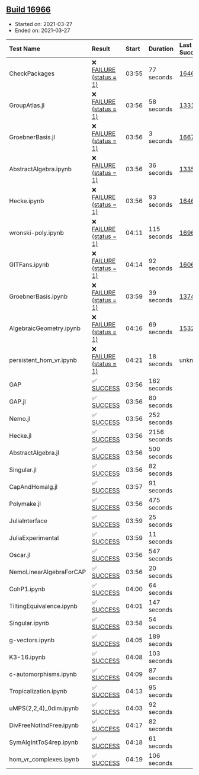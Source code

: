 ## [Build 16966](https://oscarci.mathematik.uni-kl.de/job/oscar/16966/)

* Started on: 2021-03-27
* Ended on: 2021-03-27

| Test Name    | Result | Start | Duration | Last Success | First Failure |
|:-------------|:-------|:------|:---------|:-------------|:--------------|
| CheckPackages | ❌ [FAILURE (status = 1)](https://oscarci.mathematik.uni-kl.de/job/oscar/16966/artifact/logs/build-16966/CheckPackages.log) | 03:55 | 77 seconds | [16463](https://oscarci.mathematik.uni-kl.de/job/oscar/16463/) | [16464](https://oscarci.mathematik.uni-kl.de/job/oscar/16464/) |
| GroupAtlas.jl | ❌ [FAILURE (status = 1)](https://oscarci.mathematik.uni-kl.de/job/oscar/16966/artifact/logs/build-16966/GroupAtlas.jl.log) | 03:56 | 58 seconds | [13311](https://oscarci.mathematik.uni-kl.de/job/oscar/13311/) | [13312](https://oscarci.mathematik.uni-kl.de/job/oscar/13312/) |
| GroebnerBasis.jl | ❌ [FAILURE (status = 1)](https://oscarci.mathematik.uni-kl.de/job/oscar/16966/artifact/logs/build-16966/GroebnerBasis.jl.log) | 03:56 | 3 seconds | [16676](https://oscarci.mathematik.uni-kl.de/job/oscar/16676/) | [16677](https://oscarci.mathematik.uni-kl.de/job/oscar/16677/) |
| AbstractAlgebra.ipynb | ❌ [FAILURE (status = 1)](https://oscarci.mathematik.uni-kl.de/job/oscar/16966/artifact/logs/build-16966/AbstractAlgebra.ipynb.log) | 03:56 | 36 seconds | [13355](https://oscarci.mathematik.uni-kl.de/job/oscar/13355/) | [13356](https://oscarci.mathematik.uni-kl.de/job/oscar/13356/) |
| Hecke.ipynb | ❌ [FAILURE (status = 1)](https://oscarci.mathematik.uni-kl.de/job/oscar/16966/artifact/logs/build-16966/Hecke.ipynb.log) | 03:56 | 93 seconds | [16463](https://oscarci.mathematik.uni-kl.de/job/oscar/16463/) | [16464](https://oscarci.mathematik.uni-kl.de/job/oscar/16464/) |
| wronski-poly.ipynb | ❌ [FAILURE (status = 1)](https://oscarci.mathematik.uni-kl.de/job/oscar/16966/artifact/logs/build-16966/wronski-poly.ipynb.log) | 04:11 | 115 seconds | [16963](https://oscarci.mathematik.uni-kl.de/job/oscar/16963/) | [16964](https://oscarci.mathematik.uni-kl.de/job/oscar/16964/) |
| GITFans.ipynb | ❌ [FAILURE (status = 1)](https://oscarci.mathematik.uni-kl.de/job/oscar/16966/artifact/logs/build-16966/GITFans.ipynb.log) | 04:14 | 92 seconds | [16068](https://oscarci.mathematik.uni-kl.de/job/oscar/16068/) | [16069](https://oscarci.mathematik.uni-kl.de/job/oscar/16069/) |
| GroebnerBasis.ipynb | ❌ [FAILURE (status = 1)](https://oscarci.mathematik.uni-kl.de/job/oscar/16966/artifact/logs/build-16966/GroebnerBasis.ipynb.log) | 03:59 | 39 seconds | [13748](https://oscarci.mathematik.uni-kl.de/job/oscar/13748/) | [13749](https://oscarci.mathematik.uni-kl.de/job/oscar/13749/) |
| AlgebraicGeometry.ipynb | ❌ [FAILURE (status = 1)](https://oscarci.mathematik.uni-kl.de/job/oscar/16966/artifact/logs/build-16966/AlgebraicGeometry.ipynb.log) | 04:16 | 69 seconds | [15322](https://oscarci.mathematik.uni-kl.de/job/oscar/15322/) | [15323](https://oscarci.mathematik.uni-kl.de/job/oscar/15323/) |
| persistent_hom_vr.ipynb | ❌ [FAILURE (status = 1)](https://oscarci.mathematik.uni-kl.de/job/oscar/16966/artifact/logs/build-16966/persistent_hom_vr.ipynb.log) | 04:21 | 18 seconds | unknown | unknown |
| GAP | ✅ [SUCCESS](https://oscarci.mathematik.uni-kl.de/job/oscar/16966/artifact/logs/build-16966/GAP.log) | 03:56 | 162 seconds |  |  |
| GAP.jl | ✅ [SUCCESS](https://oscarci.mathematik.uni-kl.de/job/oscar/16966/artifact/logs/build-16966/GAP.jl.log) | 03:56 | 80 seconds |  |  |
| Nemo.jl | ✅ [SUCCESS](https://oscarci.mathematik.uni-kl.de/job/oscar/16966/artifact/logs/build-16966/Nemo.jl.log) | 03:56 | 252 seconds |  |  |
| Hecke.jl | ✅ [SUCCESS](https://oscarci.mathematik.uni-kl.de/job/oscar/16966/artifact/logs/build-16966/Hecke.jl.log) | 03:56 | 2156 seconds |  |  |
| AbstractAlgebra.jl | ✅ [SUCCESS](https://oscarci.mathematik.uni-kl.de/job/oscar/16966/artifact/logs/build-16966/AbstractAlgebra.jl.log) | 03:56 | 500 seconds |  |  |
| Singular.jl | ✅ [SUCCESS](https://oscarci.mathematik.uni-kl.de/job/oscar/16966/artifact/logs/build-16966/Singular.jl.log) | 03:56 | 82 seconds |  |  |
| CapAndHomalg.jl | ✅ [SUCCESS](https://oscarci.mathematik.uni-kl.de/job/oscar/16966/artifact/logs/build-16966/CapAndHomalg.jl.log) | 03:57 | 91 seconds |  |  |
| Polymake.jl | ✅ [SUCCESS](https://oscarci.mathematik.uni-kl.de/job/oscar/16966/artifact/logs/build-16966/Polymake.jl.log) | 03:56 | 475 seconds |  |  |
| JuliaInterface | ✅ [SUCCESS](https://oscarci.mathematik.uni-kl.de/job/oscar/16966/artifact/logs/build-16966/JuliaInterface.log) | 03:59 | 25 seconds |  |  |
| JuliaExperimental | ✅ [SUCCESS](https://oscarci.mathematik.uni-kl.de/job/oscar/16966/artifact/logs/build-16966/JuliaExperimental.log) | 03:59 | 11 seconds |  |  |
| Oscar.jl | ✅ [SUCCESS](https://oscarci.mathematik.uni-kl.de/job/oscar/16966/artifact/logs/build-16966/Oscar.jl.log) | 03:56 | 547 seconds |  |  |
| NemoLinearAlgebraForCAP | ✅ [SUCCESS](https://oscarci.mathematik.uni-kl.de/job/oscar/16966/artifact/logs/build-16966/NemoLinearAlgebraForCAP.log) | 03:56 | 20 seconds |  |  |
| CohP1.ipynb | ✅ [SUCCESS](https://oscarci.mathematik.uni-kl.de/job/oscar/16966/artifact/logs/build-16966/CohP1.ipynb.log) | 04:00 | 64 seconds |  |  |
| TiltingEquivalence.ipynb | ✅ [SUCCESS](https://oscarci.mathematik.uni-kl.de/job/oscar/16966/artifact/logs/build-16966/TiltingEquivalence.ipynb.log) | 04:01 | 147 seconds |  |  |
| Singular.ipynb | ✅ [SUCCESS](https://oscarci.mathematik.uni-kl.de/job/oscar/16966/artifact/logs/build-16966/Singular.ipynb.log) | 03:58 | 54 seconds |  |  |
| g-vectors.ipynb | ✅ [SUCCESS](https://oscarci.mathematik.uni-kl.de/job/oscar/16966/artifact/logs/build-16966/g-vectors.ipynb.log) | 04:05 | 189 seconds |  |  |
| K3-16.ipynb | ✅ [SUCCESS](https://oscarci.mathematik.uni-kl.de/job/oscar/16966/artifact/logs/build-16966/K3-16.ipynb.log) | 04:08 | 103 seconds |  |  |
| c-automorphisms.ipynb | ✅ [SUCCESS](https://oscarci.mathematik.uni-kl.de/job/oscar/16966/artifact/logs/build-16966/c-automorphisms.ipynb.log) | 04:09 | 87 seconds |  |  |
| Tropicalization.ipynb | ✅ [SUCCESS](https://oscarci.mathematik.uni-kl.de/job/oscar/16966/artifact/logs/build-16966/Tropicalization.ipynb.log) | 04:13 | 95 seconds |  |  |
| uMPS(2,2,4)_0dim.ipynb | ✅ [SUCCESS](https://oscarci.mathematik.uni-kl.de/job/oscar/16966/artifact/logs/build-16966/uMPS-2-2-4-_0dim.ipynb.log) | 04:03 | 92 seconds |  |  |
| DivFreeNotIndFree.ipynb | ✅ [SUCCESS](https://oscarci.mathematik.uni-kl.de/job/oscar/16966/artifact/logs/build-16966/DivFreeNotIndFree.ipynb.log) | 04:17 | 82 seconds |  |  |
| SymAlgIntToS4rep.ipynb | ✅ [SUCCESS](https://oscarci.mathematik.uni-kl.de/job/oscar/16966/artifact/logs/build-16966/SymAlgIntToS4rep.ipynb.log) | 04:18 | 61 seconds |  |  |
| hom_vr_complexes.ipynb | ✅ [SUCCESS](https://oscarci.mathematik.uni-kl.de/job/oscar/16966/artifact/logs/build-16966/hom_vr_complexes.ipynb.log) | 04:19 | 106 seconds |  |  |
